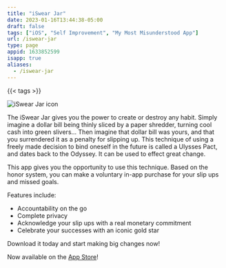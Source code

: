```yaml
---
title: "iSwear Jar"
date: 2023-01-16T13:44:38-05:00
draft: false
tags: ["iOS", "Self Improvement", "My Most Misunderstood App"]
url: /iswear-jar
type: page
appid: 1633852599
isapp: true
aliases:
  - /iswear-jar
---
```


{{< tags >}}

![iSwear Jar icon](/images/iswear-jar-icon.png)

The iSwear Jar gives you the power to create or destroy any habit. Simply imagine a dollar bill being thinly sliced by a paper shredder, turning cool cash into green slivers... Then imagine that dollar bill was yours, and that you surrendered it as a penalty for slipping up. This technique of using a freely made decision to bind oneself in the future is called a Ulysses Pact, and dates back to the Odyssey. It can be used to effect great change.

This app gives you the opportunity to use this technique. Based on the honor system, you can make a voluntary in-app purchase for your slip ups and missed goals.

Features include:

- Accountability on the go
- Complete privacy
- Acknowledge your slip ups with a real monetary commitment
- Celebrate your successes with an iconic gold star

Download it today and start making big changes now!

Now available on the [App Store](https://apps.apple.com/us/app/iswear-jar/id1633852599)!
